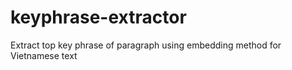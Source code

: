 # keyphrase-extractor
Extract top key phrase of paragraph using embedding method for Vietnamese text
